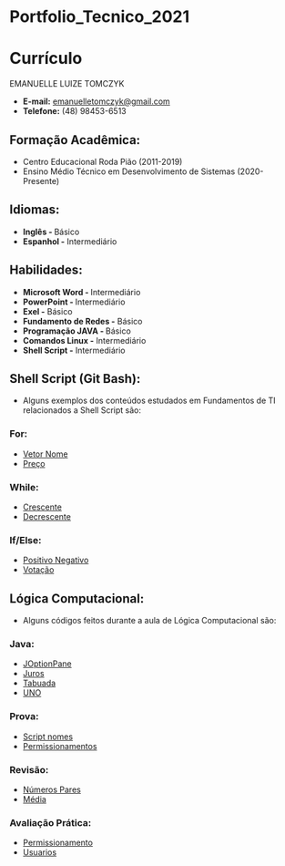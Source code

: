 # Portfolio_Tecnico_2021

<h1> Currículo </h1>
EMANUELLE LUIZE TOMCZYK 

* <b> E-mail:</b> emanuelletomczyk@gmail.com
* <b>Telefone:</b> (48) 98453-6513

<h2> Formação Acadêmica: </h2>

* Centro Educacional Roda Pião (2011-2019)
* Ensino Médio Técnico em Desenvolvimento de Sistemas (2020-Presente)

<h2> Idiomas:</h2>

* <b> Inglês - </b> Básico
* <b> Espanhol -</b> Intermediário

<h2> Habilidades:</h2>

* <b> Microsoft Word - </b> Intermediário 
* <b> PowerPoint - </b> Intermediário
* <b> Exel -</b> Básico
* <b> Fundamento de Redes -</b> Básico 
* <b> Programação JAVA - </b> Básico
* <b> Comandos Linux -</b> Intermediário
* <b> Shell Script -</b> Intermediário

<h2> Shell Script (Git Bash): </h2>

* Alguns exemplos dos conteúdos estudados em Fundamentos de TI relacionados a Shell Script são: 

<h3> For: </h3>

* [Vetor Nome](FundamentosTI/Vetores/vetor_nome_for.sh)
* [Preço](FundamentosTI/Exemplos/preço.sh)

<h3> While: </h3>

* [Crescente](FundamentosTI/Exemplos/crescente_1_10.sh)
* [Decrescente](FundamentosTI/Exemplos/decrescente_10_1.sh)

<h3> If/Else: </h3>

* [Positivo Negativo](FundamentosTI/Exemplos/positivo_negativo.sh)
* [Votação](FundamentosTI/Exemplos/votação.sh)

<h2> Lógica Computacional: </h2>

* Alguns códigos feitos durante a aula de Lógica Computacional são: 

<h3> Java: </h3>

* [JOptionPane](Lógica_Computacional/JOptionPane.java)
* [Juros](Lógica_Computacional/Juros.java)
* [Tabuada](Lógica_Computacional/Tabuada.java)
* [UNO](Lógica_Computacional/UNO.java)

<h3> Prova: </h3>

* [Script nomes](FundamentosTI/Prova/nome_script.sh)
* [Permissionamentos](FundamentosTI/Prova/permissionamento.sh)

<h3> Revisão: </h3>

* [Números Pares](FundamentosTI/Revisao/media.sh)
* [Média](FundamentosTI/Revisao/par.sh)

<h3> Avaliação Prática: </h3>

* [Permissionamento](FundamentosTI/Avaliacao_Pratica/permissao.sh)
* [Usuarios](FundamentosTI/Avaliacao_Pratica/nomes_script.sh) 
